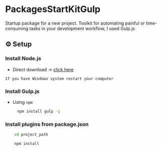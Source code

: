 # PackagesStartKitGulp
Startup package for a new project.
Toolkit for automating painful or time-consuming tasks in your development workflow, I used Gulp.js

## ⚙ Setup

### Install Node.js

- Direct download -> [click here](https://nodejs.org/en/)
```
If you have Windows system restart your computer
```
### Install Gulp.js

- Using `npm`

    ```bash
      npm install gulp -g
    ```
### Install plugins from package.json
  ```bash
      cd project_path
  ```
  ```bash
      npm install
  ```
